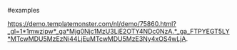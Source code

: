 #examples

https://demo.templatemonster.com/nl/demo/75860.html?_gl=1*1mwzipw*_ga*Mjg0Njc1MzU3LjE2OTY4NDc0NzA.*_ga_FTPYEGT5LY*MTcwMDU5MzEzNi44LjEuMTcwMDU5MzE3Ny4xOS4wLjA.
